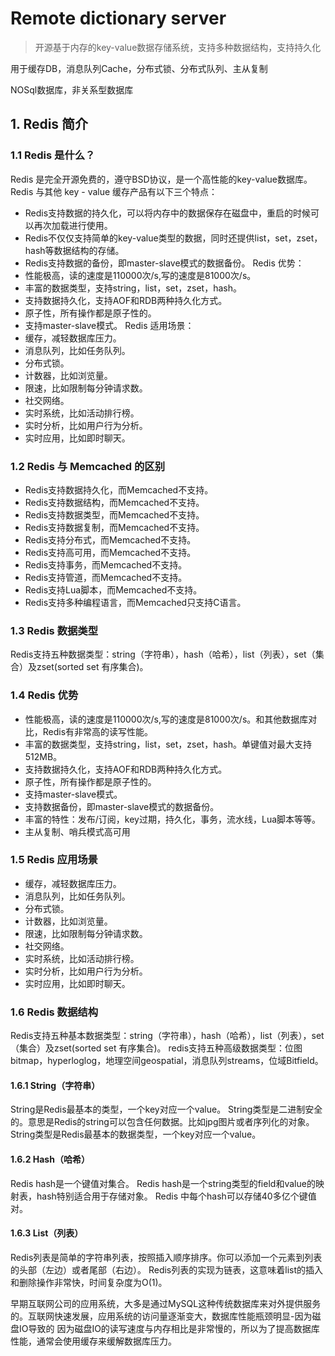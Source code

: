 # Remote dictionary server

> 开源基于内存的key-value数据存储系统，支持多种数据结构，支持持久化

用于缓存DB，消息队列Cache，分布式锁、分布式队列、主从复制

NOSql数据库，非关系型数据库
## 1. Redis 简介
### 1.1 Redis 是什么？
Redis 是完全开源免费的，遵守BSD协议，是一个高性能的key-value数据库。
Redis 与其他 key - value 缓存产品有以下三个特点：
- Redis支持数据的持久化，可以将内存中的数据保存在磁盘中，重启的时候可以再次加载进行使用。
- Redis不仅仅支持简单的key-value类型的数据，同时还提供list，set，zset，hash等数据结构的存储。
- Redis支持数据的备份，即master-slave模式的数据备份。
Redis 优势：
- 性能极高，读的速度是110000次/s,写的速度是81000次/s。
- 丰富的数据类型，支持string，list，set，zset，hash。
- 支持数据持久化，支持AOF和RDB两种持久化方式。
- 原子性，所有操作都是原子性的。
- 支持master-slave模式。
Redis 适用场景：
- 缓存，减轻数据库压力。
- 消息队列，比如任务队列。
- 分布式锁。
- 计数器，比如浏览量。
- 限速，比如限制每分钟请求数。
- 社交网络。
- 实时系统，比如活动排行榜。
- 实时分析，比如用户行为分析。
- 实时应用，比如即时聊天。
### 1.2 Redis 与 Memcached 的区别
- Redis支持数据持久化，而Memcached不支持。
- Redis支持数据结构，而Memcached不支持。
- Redis支持数据类型，而Memcached不支持。
- Redis支持数据复制，而Memcached不支持。
- Redis支持分布式，而Memcached不支持。
- Redis支持高可用，而Memcached不支持。
- Redis支持事务，而Memcached不支持。
- Redis支持管道，而Memcached不支持。
- Redis支持Lua脚本，而Memcached不支持。
- Redis支持多种编程语言，而Memcached只支持C语言。
### 1.3 Redis 数据类型
Redis支持五种数据类型：string（字符串），hash（哈希），list（列表），set（集合）及zset(sorted set
有序集合)。
### 1.4 Redis 优势
- 性能极高，读的速度是110000次/s,写的速度是81000次/s。和其他数据库对比，Redis有非常高的读写性能。
- 丰富的数据类型，支持string，list，set，zset，hash。单键值对最大支持512MB。
- 支持数据持久化，支持AOF和RDB两种持久化方式。
- 原子性，所有操作都是原子性的。
- 支持master-slave模式。
- 支持数据备份，即master-slave模式的数据备份。
- 丰富的特性：发布/订阅，key过期，持久化，事务，流水线，Lua脚本等等。
- 主从复制、哨兵模式高可用
### 1.5 Redis 应用场景
- 缓存，减轻数据库压力。
- 消息队列，比如任务队列。
- 分布式锁。
- 计数器，比如浏览量。
- 限速，比如限制每分钟请求数。
- 社交网络。
- 实时系统，比如活动排行榜。
- 实时分析，比如用户行为分析。
- 实时应用，比如即时聊天。
### 1.6 Redis 数据结构
Redis支持五种基本数据类型：string（字符串），hash（哈希），list（列表），set（集合）及zset(sorted set
有序集合)。
redis支持五种高级数据类型：位图bitmap，hyperloglog，地理空间geospatial，消息队列streams，位域Bitfield。
#### 1.6.1 String（字符串）
String是Redis最基本的类型，一个key对应一个value。
String类型是二进制安全的。意思是Redis的string可以包含任何数据。比如jpg图片或者序列化的对象。
String类型是Redis最基本的数据类型，一个key对应一个value。
#### 1.6.2 Hash（哈希）
Redis hash是一个键值对集合。
Redis hash是一个string类型的field和value的映射表，hash特别适合用于存储对象。
Redis 中每个hash可以存储40多亿个键值对。
#### 1.6.3 List（列表）
Redis列表是简单的字符串列表，按照插入顺序排序。你可以添加一个元素到列表的头部（左边）或者尾部（右边）。
Redis列表的实现为链表，这意味着list的插入和删除操作非常快，时间复杂度为O(1)。


早期互联网公司的应用系统，大多是通过MySQL这种传统数据库来对外提供服务的。互联网快速发展，应用系统的访问量逐渐变大，数据库性能瓶颈明显-因为磁盘IO导致的
因为磁盘IO的读写速度与内存相比是非常慢的，所以为了提高数据库性能，通常会使用缓存来缓解数据库压力。